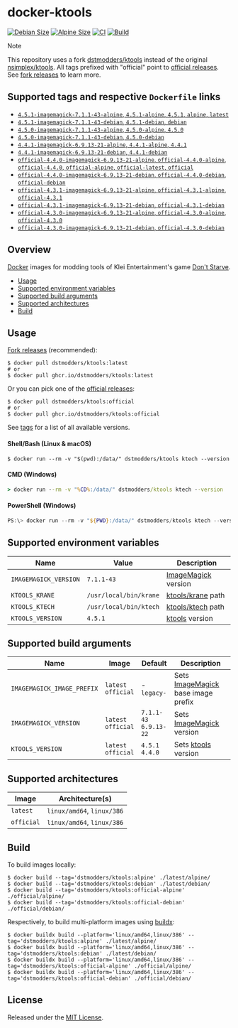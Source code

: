 # docker-ktools

[![Debian Size]](https://hub.docker.com/r/dstmodders/ktools)
[![Alpine Size]](https://hub.docker.com/r/dstmodders/ktools)
[![CI]](https://github.com/dstmodders/docker-ktools/actions/workflows/ci.yml)
[![Build]](https://github.com/dstmodders/docker-ktools/actions/workflows/build.yml)

> [!NOTE]
> This repository uses a fork [dstmodders/ktools] instead of the original
> [nsimplex/ktools]. All tags prefixed with "official" point to
> [official releases]. See [fork releases] to learn more.

## Supported tags and respective `Dockerfile` links

- [`4.5.1-imagemagick-7.1.1-43-alpine`, `4.5.1-alpine`, `4.5.1`, `alpine`, `latest`](https://github.com/dstmodders/docker-ktools/blob/7a5306ecdbc78943104956a7325c0ce28a5ce283/latest/alpine/Dockerfile)
- [`4.5.1-imagemagick-7.1.1-43-debian`, `4.5.1-debian`, `debian`](https://github.com/dstmodders/docker-ktools/blob/7a5306ecdbc78943104956a7325c0ce28a5ce283/latest/debian/Dockerfile)
- [`4.5.0-imagemagick-7.1.1-43-alpine`, `4.5.0-alpine`, `4.5.0`](https://github.com/dstmodders/docker-ktools/blob/7a5306ecdbc78943104956a7325c0ce28a5ce283/latest/alpine/Dockerfile)
- [`4.5.0-imagemagick-7.1.1-43-debian`, `4.5.0-debian`](https://github.com/dstmodders/docker-ktools/blob/7a5306ecdbc78943104956a7325c0ce28a5ce283/latest/debian/Dockerfile)
- [`4.4.1-imagemagick-6.9.13-21-alpine`, `4.4.1-alpine`, `4.4.1`](https://github.com/dstmodders/docker-ktools/blob/7a5306ecdbc78943104956a7325c0ce28a5ce283/latest/alpine/Dockerfile)
- [`4.4.1-imagemagick-6.9.13-21-debian`, `4.4.1-debian`](https://github.com/dstmodders/docker-ktools/blob/7a5306ecdbc78943104956a7325c0ce28a5ce283/latest/debian/Dockerfile)
- [`official-4.4.0-imagemagick-6.9.13-21-alpine`, `official-4.4.0-alpine`, `official-4.4.0`, `official-alpine`, `official-latest`, `official`](https://github.com/dstmodders/docker-ktools/blob/7a5306ecdbc78943104956a7325c0ce28a5ce283/official/alpine/Dockerfile)
- [`official-4.4.0-imagemagick-6.9.13-21-debian`, `official-4.4.0-debian`, `official-debian`](https://github.com/dstmodders/docker-ktools/blob/7a5306ecdbc78943104956a7325c0ce28a5ce283/official/debian/Dockerfile)
- [`official-4.3.1-imagemagick-6.9.13-21-alpine`, `official-4.3.1-alpine`, `official-4.3.1`](https://github.com/dstmodders/docker-ktools/blob/7a5306ecdbc78943104956a7325c0ce28a5ce283/official/alpine/Dockerfile)
- [`official-4.3.1-imagemagick-6.9.13-21-debian`, `official-4.3.1-debian`](https://github.com/dstmodders/docker-ktools/blob/7a5306ecdbc78943104956a7325c0ce28a5ce283/official/debian/Dockerfile)
- [`official-4.3.0-imagemagick-6.9.13-21-alpine`, `official-4.3.0-alpine`, `official-4.3.0`](https://github.com/dstmodders/docker-ktools/blob/7a5306ecdbc78943104956a7325c0ce28a5ce283/official/alpine/Dockerfile)
- [`official-4.3.0-imagemagick-6.9.13-21-debian`, `official-4.3.0-debian`](https://github.com/dstmodders/docker-ktools/blob/7a5306ecdbc78943104956a7325c0ce28a5ce283/official/debian/Dockerfile)

## Overview

[Docker] images for modding tools of Klei Entertainment's game [Don't Starve].

- [Usage](#usage)
- [Supported environment variables](#supported-environment-variables)
- [Supported build arguments](#supported-build-arguments)
- [Supported architectures](#supported-architectures)
- [Build](#build)

## Usage

[Fork releases] (recommended):

```shell
$ docker pull dstmodders/ktools:latest
# or
$ docker pull ghcr.io/dstmodders/ktools:latest
```

Or you can pick one of the [official releases]:

```shell
$ docker pull dstmodders/ktools:official
# or
$ docker pull ghcr.io/dstmodders/ktools:official
```

See [tags] for a list of all available versions.

#### Shell/Bash (Linux & macOS)

```shell
$ docker run --rm -v "$(pwd):/data/" dstmodders/ktools ktech --version
```

#### CMD (Windows)

```cmd
> docker run --rm -v "%CD%:/data/" dstmodders/ktools ktech --version
```

#### PowerShell (Windows)

```powershell
PS:\> docker run --rm -v "${PWD}:/data/" dstmodders/ktools ktech --version
```

## Supported environment variables

| Name                  | Value                  | Description           |
| --------------------- | ---------------------- | --------------------- |
| `IMAGEMAGICK_VERSION` | `7.1.1-43`             | [ImageMagick] version |
| `KTOOLS_KRANE`        | `/usr/local/bin/krane` | [ktools/krane] path   |
| `KTOOLS_KTECH`        | `/usr/local/bin/ktech` | [ktools/ktech] path   |
| `KTOOLS_VERSION`      | `4.5.1`                | [ktools] version      |

## Supported build arguments

| Name                       | Image                    | Default                     | Description                          |
| -------------------------- | ------------------------ | --------------------------- | ------------------------------------ |
| `IMAGEMAGICK_IMAGE_PREFIX` | `latest`<br />`official` | -<br />`legacy-`            | Sets [ImageMagick] base image prefix |
| `IMAGEMAGICK_VERSION`      | `latest`<br />`official` | `7.1.1-43`<br />`6.9.13-22` | Sets [ImageMagick] version           |
| `KTOOLS_VERSION`           | `latest`<br />`official` | `4.5.1`<br />`4.4.0`        | Sets [ktools] version                |

## Supported architectures

| Image      | Architecture(s)            |
| ---------- | -------------------------- |
| `latest`   | `linux/amd64`, `linux/386` |
| `official` | `linux/amd64`, `linux/386` |

## Build

To build images locally:

```shell
$ docker build --tag='dstmodders/ktools:alpine' ./latest/alpine/
$ docker build --tag='dstmodders/ktools:debian' ./latest/debian/
$ docker build --tag='dstmodders/ktools:official-alpine' ./official/alpine/
$ docker build --tag='dstmodders/ktools:official-debian' ./official/debian/
```

Respectively, to build multi-platform images using [buildx]:

```shell
$ docker buildx build --platform='linux/amd64,linux/386' --tag='dstmodders/ktools:alpine' ./latest/alpine/
$ docker buildx build --platform='linux/amd64,linux/386' --tag='dstmodders/ktools:debian' ./latest/debian/
$ docker buildx build --platform='linux/amd64,linux/386' --tag='dstmodders/ktools:official-alpine' ./official/alpine/
$ docker buildx build --platform='linux/amd64,linux/386' --tag='dstmodders/ktools:official-debian' ./official/debian/
```

## License

Released under the [MIT License](https://opensource.org/licenses/MIT).

[alpine size]: https://img.shields.io/docker/image-size/dstmodders/ktools/alpine?label=alpine%20size&logo=docker
[build]: https://img.shields.io/github/actions/workflow/status/dstmodders/docker-ktools/build.yml?branch=main&label=build&logo=github
[buildx]: https://github.com/docker/buildx
[ci]: https://img.shields.io/github/actions/workflow/status/dstmodders/docker-ktools/ci.yml?branch=main&label=ci&logo=github
[debian size]: https://img.shields.io/docker/image-size/dstmodders/ktools/debian?label=debian%20size&logo=docker
[docker]: https://www.docker.com/
[don't starve]: https://www.klei.com/games/dont-starve
[dstmodders/ktools]: https://github.com/dstmodders/ktools
[fork releases]: https://github.com/dstmodders/ktools/releases
[imagemagick]: https://imagemagick.org/index.php
[ktools/krane]: https://github.com/dstmodders/ktools?tab=readme-ov-file#krane
[ktools/ktech]: https://github.com/dstmodders/ktools?tab=readme-ov-file#ktech
[ktools]: https://github.com/dstmodders/ktools
[nsimplex/ktools]: https://github.com/nsimplex/ktools
[official releases]: https://github.com/nsimplex/ktools/releases
[tags]: https://hub.docker.com/r/dstmodders/ktools/tags
